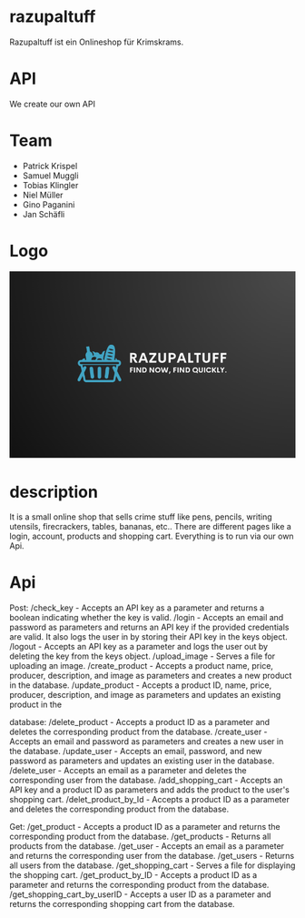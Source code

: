 # razupaltuff

Razupaltuff ist ein Onlineshop für Krimskrams.

# API

We create our own API

# Team

- Patrick Krispel
- Samuel Muggli
- Tobias Klingler
- Niel Müller
- Gino Paganini
- Jan Schäfli

# Logo

![Logo](/img/logo.png)

# description

It is a small online shop that sells crime stuff like pens, pencils, writing utensils, firecrackers, tables, bananas, etc.. There are different pages like a login, account, products and shopping cart. Everything is to run via our own Api.

# Api

Post:
/check_key - Accepts an API key as a parameter and returns a boolean indicating whether the key is valid.
/login - Accepts an email and password as parameters and returns an API key if the provided credentials are valid. It also logs the user in by storing their API key in the keys object.
/logout - Accepts an API key as a parameter and logs the user out by deleting the key from the keys object.
/upload_image - Serves a file for uploading an image.
/create_product - Accepts a product name, price, producer, description, and image as parameters and creates a new product in the database.
/update_product - Accepts a product ID, name, price, producer, description, and image as parameters and updates an existing product in the

database:
/delete_product - Accepts a product ID as a parameter and deletes the corresponding product from the database.
/create_user - Accepts an email and password as parameters and creates a new user in the database.
/update_user - Accepts an email, password, and new password as parameters and updates an existing user in the database.
/delete_user - Accepts an email as a parameter and deletes the corresponding user from the database.
/add_shopping_cart - Accepts an API key and a product ID as parameters and adds the product to the user's shopping cart.
/delet_product_by_Id - Accepts a product ID as a parameter and deletes the corresponding product from the database.

Get:
/get_product - Accepts a product ID as a parameter and returns the corresponding product from the database.
/get_products - Returns all products from the database.
/get_user - Accepts an email as a parameter and returns the corresponding user from the database.
/get_users - Returns all users from the database.
/get_shopping_cart - Serves a file for displaying the shopping cart.
/get_product_by_ID - Accepts a product ID as a parameter and returns the corresponding product from the database.
/get_shopping_cart_by_userID - Accepts a user ID as a parameter and returns the corresponding shopping cart from the database.
